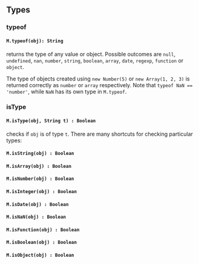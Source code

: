 ## Types


### typeof

#### `M.typeof(obj): String`
returns the type of any value or object. Possible outcomes are `null`, `undefined`, `nan`, `number`, `string`, `boolean`, `array`, `date`, `regexp`, `function` or `object`.

The type of objects created using `new Number(5)` or `new Array(1, 2, 3)` is returned correctly as `number` or `array` respectively. Note that `typeof NaN == 'number'`, while `NaN` has its own type in `M.typeof`.


### isType

#### `M.isType(obj, String t) : Boolean`
checks if `obj` is of type `t`. There are many shortcuts for checking particular types:

#### `M.isString(obj) : Boolean`

#### `M.isArray(obj) : Boolean`

#### `M.isNumber(obj) : Boolean`

#### `M.isInteger(obj) : Boolean`

#### `M.isDate(obj) : Boolean`

#### `M.isNaN(obj) : Boolean`

#### `M.isFunction(obj) : Boolean`

#### `M.isBoolean(obj) : Boolean`

#### `M.isObject(obj) : Boolean`
